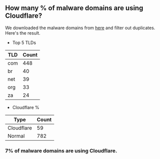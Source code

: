 ## How many % of malware domains are using Cloudflare?


We downloaded the malware domains from [here](https://urlhaus.abuse.ch) and filter out duplicates.
Here's the result.


[//]: # (start replacement)


- Top 5 TLDs

| TLD | Count |
| --- | --- |
| com | 448 |
| br | 40 |
| net | 39 |
| org | 33 |
| za | 24 |


- Cloudflare %

| Type | Count |
| --- | --- |
| Cloudflare | 59 |
| Normal | 782 |


### 7% of malware domains are using Cloudflare.